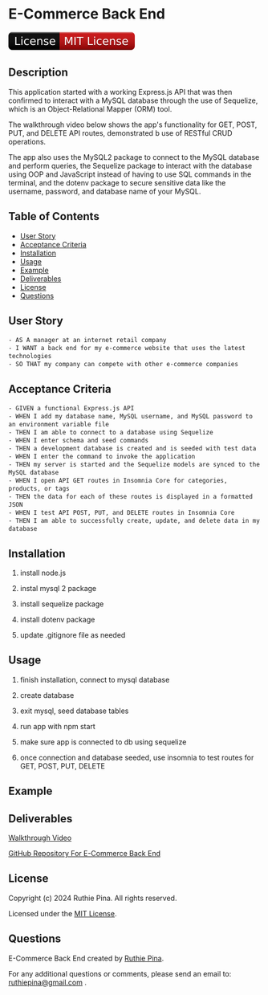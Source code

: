 # E-Commerce Back End

![License Badge](./assets/badge.svg)

## Description

This application started with a working Express.js API that was then confirmed to interact with a MySQL database through the use of
Sequelize, which is an Object-Relational Mapper (ORM) tool.

The walkthrough video below shows the app's functionality for GET, POST, PUT, and DELETE API routes, demonstrated b use of RESTful CRUD
operations.

The app also uses the MySQL2 package to connect to the MySQL database and perform queries, the Sequelize package to interact with the
database using OOP and JavaScript instead of having to use SQL commands in the terminal, and the dotenv package to secure sensitive data
like the username, password, and database name of your MySQL.

## Table of Contents

-  [User Story](#user-story)
-  [Acceptance Criteria](#acceptance-criteria)
-  [Installation](#installation)
-  [Usage](#usage)
-  [Example](#example)
-  [Deliverables](#deliverables)
-  [License](#license)
-  [Questions](#questions)

## User Story

```
- AS A manager at an internet retail company
- I WANT a back end for my e-commerce website that uses the latest technologies
- SO THAT my company can compete with other e-commerce companies
```

## Acceptance Criteria

```
- GIVEN a functional Express.js API
- WHEN I add my database name, MySQL username, and MySQL password to an environment variable file
- THEN I am able to connect to a database using Sequelize
- WHEN I enter schema and seed commands
- THEN a development database is created and is seeded with test data
- WHEN I enter the command to invoke the application
- THEN my server is started and the Sequelize models are synced to the MySQL database
- WHEN I open API GET routes in Insomnia Core for categories, products, or tags
- THEN the data for each of these routes is displayed in a formatted JSON
- WHEN I test API POST, PUT, and DELETE routes in Insomnia Core
- THEN I am able to successfully create, update, and delete data in my database
```

## Installation

1. install node.js

2. instal mysql 2 package

3. install sequelize package

4. install dotenv package

5. update .gitignore file as needed

## Usage

1. finish installation, connect to mysql database

2. create database

3. exit mysql, seed database tables

4. run app with npm start

5. make sure app is connected to db using sequelize

6. once connection and database seeded, use insomnia to test routes for GET, POST, PUT, DELETE

## Example

## Deliverables

[Walkthrough Video]()

[GitHub Repository For E-Commerce Back End](https://github.com/ruthiepina/E-Commerce-Back-End)

## License

Copyright (c) 2024 Ruthie Pina. All rights reserved.

Licensed under the [MIT License](https://choosealicense.com/licenses/mit).

## Questions

E-Commerce Back End created by [Ruthie Pina](https://github.com/ruthiepina).

For any additional questions or comments, please send an email to: <ruthiepina@gmail.com> .
